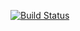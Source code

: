 [![Build Status](https://travis-ci.org/RobinKorke/ex09.svg?branch=master)](https://travis-ci.org/RobinKorke/ex09)